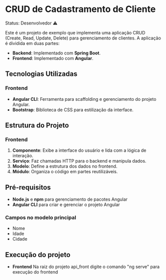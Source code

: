# CRUD de Cadastramento de Cliente

Status: Desenvolvedor ⚠️

Este é um projeto de exemplo que implementa uma aplicação CRUD (Create, Read, Update, Delete) para gerenciamento de clientes. A aplicação é dividida em duas partes:

- **Backend**: Implementado com **Spring Boot**.
- **Frontend**: Implementado com **Angular**.

## Tecnologias Utilizadas

### Frontend

- **Angular CLI**: Ferramenta para scaffolding e gerenciamento do projeto Angular.
- **Bootstrap**: Biblioteca de CSS para estilização da interface.

## Estrutura do Projeto

### Frontend

1. **Componente**: Exibe a interface do usuário e lida com a lógica de interação.
2. **Serviço**: Faz chamadas HTTP para o backend e manipula dados.
3. **Modelo**: Define a estrutura dos dados no frontend.
4. **Módulo**: Organiza o código em partes reutilizáveis.

## Pré-requisitos

- **Node.js** e **npm** para gerenciamento de pacotes Angular
- **Angular CLI** para criar e gerenciar o projeto Angular

### Campos no modelo principal

<ul>
  <li>Nome</li>
  <li>Idade</li>
  <li>Cidade</li>
</ul>

## Execução do projeto

- **Frontend** Na raiz do projeto api_front digite o comando "ng serve" para execução do frontend


